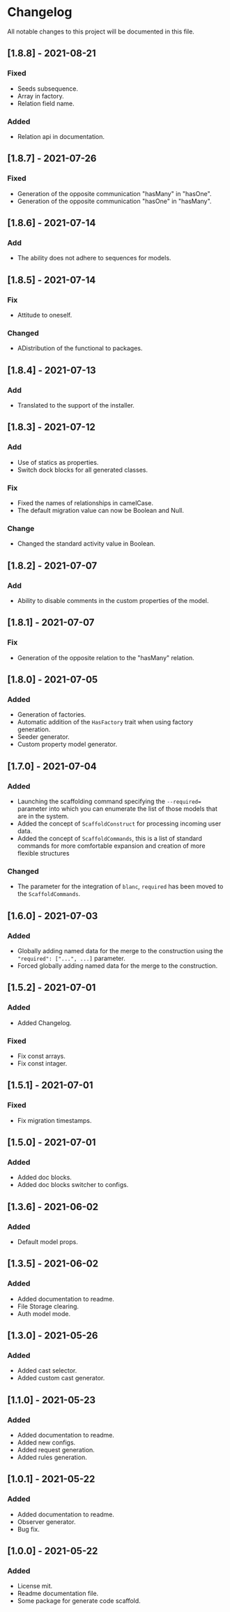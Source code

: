 # ChangelogAll notable changes to this project will be documented in this file.## [1.8.8] - 2021-08-21### Fixed- Seeds subsequence.- Array in factory.- Relation field name.### Added  - Relation api in documentation.## [1.8.7] - 2021-07-26### Fixed- Generation of the opposite communication "hasMany" in "hasOne".- Generation of the opposite communication "hasOne" in "hasMany".## [1.8.6] - 2021-07-14### Add- The ability does not adhere to sequences for models.## [1.8.5] - 2021-07-14### Fix- Attitude to oneself.### Changed  - ADistribution of the functional to packages.## [1.8.4] - 2021-07-13### Add- Translated to the support of the installer.## [1.8.3] - 2021-07-12### Add- Use of statics as properties.- Switch dock blocks for all generated classes.### Fix- Fixed the names of relationships in camelCase.- The default migration value can now be Boolean and Null.### Change- Changed the standard activity value in Boolean.## [1.8.2] - 2021-07-07### Add- Ability to disable comments in the custom properties of the model.## [1.8.1] - 2021-07-07### Fix- Generation of the opposite relation to the "hasMany" relation.## [1.8.0] - 2021-07-05### Added- Generation of factories.- Automatic addition of the `HasFactory` trait when using factory generation.- Seeder generator.- Custom property model generator.## [1.7.0] - 2021-07-04### Added- Launching the scaffolding command specifying the   `--required=` parameter into which you can enumerate   the list of those models that are in the system.- Added the concept of `ScaffoldConstruct` for processing   incoming user data.- Added the concept of `ScaffoldCommands`, this is a list   of standard commands for more comfortable expansion and   creation of more flexible structures### Changed- The parameter for the integration of `blanc`, `required` has been moved   to the `ScaffoldCommands`.## [1.6.0] - 2021-07-03### Added- Globally adding named data for the merge to the   construction using the `"required": ["...", ...]` parameter.- Forced globally adding named data for the merge to the   construction.## [1.5.2] - 2021-07-01### Added- Added Changelog.### Fixed- Fix const arrays.- Fix const intager.## [1.5.1] - 2021-07-01### Fixed- Fix migration timestamps.## [1.5.0] - 2021-07-01### Added- Added doc blocks.- Added doc blocks switcher to configs.## [1.3.6] - 2021-06-02### Added- Default model props.## [1.3.5] - 2021-06-02### Added- Added documentation to readme.- File Storage clearing.- Auth model mode.## [1.3.0] - 2021-05-26### Added- Added cast selector.- Added custom cast generator.## [1.1.0] - 2021-05-23### Added- Added documentation to readme.- Added new configs.- Added request generation.- Added rules generation.## [1.0.1] - 2021-05-22### Added- Added documentation to readme.- Observer generator.- Bug fix.## [1.0.0] - 2021-05-22### Added- License mit.- Readme documentation file.- Some package for generate code scaffold.